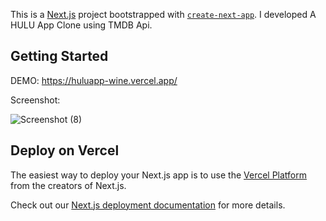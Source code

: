 This is a [Next.js](https://nextjs.org/) project bootstrapped with [`create-next-app`](https://github.com/vercel/next.js/tree/canary/packages/create-next-app).
I developed A HULU App Clone  using TMDB Api.
## Getting Started

DEMO: https://huluapp-wine.vercel.app/


Screenshot:

![Screenshot (8)](https://user-images.githubusercontent.com/100353170/157702866-f78fd1b3-674f-482a-b22a-53a4d6967e62.png)


## Deploy on Vercel

The easiest way to deploy your Next.js app is to use the [Vercel Platform](https://vercel.com/new?utm_medium=default-template&filter=next.js&utm_source=create-next-app&utm_campaign=create-next-app-readme) from the creators of Next.js.

Check out our [Next.js deployment documentation](https://nextjs.org/docs/deployment) for more details.

